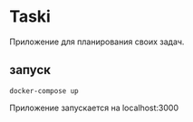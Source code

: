 # Taski
Приложение для планирования своих задач.

## запуск
```
docker-compose up
```

Приложение запускается на localhost:3000